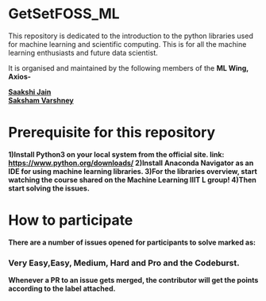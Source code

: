 # GetSetFOSS_ML
This repository is dedicated to the introduction to the python libraries used for machine learning and scientific computing.
This is for all the machine learning enthusiasts and future data scientist.

It is organised and maintained by the following members of the <b>ML Wing, Axios-</br>

[Saakshi Jain](https://github.com/sa4k5hi) <br />
[Saksham Varshney](https://github.com/sakshamv30)


# Prerequisite for this repository
1)Install Python3 on your local system from the official site.
link: https://www.python.org/downloads/
2)Install Anaconda Navigator as an IDE for using machine learning libraries.
3)For the libraries overview, start watching the course shared on the Machine Learning IIIT L group!
4)Then start solving the issues.

# How to participate
There are a number of issues opened for participants to solve marked as:

### Very Easy,Easy, Medium, Hard and Pro and the Codeburst.

Whenever a PR to an issue gets merged, the contributor will get the points according to the label attached.
